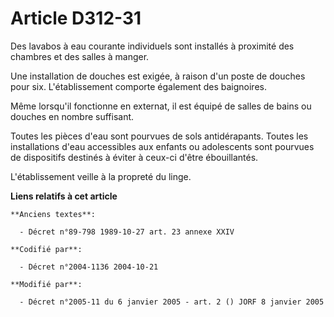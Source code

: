 # Article D312-31

Des lavabos à eau courante individuels sont installés à proximité des chambres et des salles à manger.

Une installation de douches est exigée, à raison d'un poste de douches pour six. L'établissement comporte également des
baignoires.

Même lorsqu'il fonctionne en externat, il est équipé de salles de bains ou douches en nombre suffisant.

Toutes les pièces d'eau sont pourvues de sols antidérapants. Toutes les installations d'eau accessibles aux enfants ou
adolescents sont pourvues de dispositifs destinés à éviter à ceux-ci d'être ébouillantés.

L'établissement veille à la propreté du linge.

**Liens relatifs à cet article**

	**Anciens textes**:

	  - Décret n°89-798 1989-10-27 art. 23 annexe XXIV

	**Codifié par**:

	  - Décret n°2004-1136 2004-10-21

	**Modifié par**:

	  - Décret n°2005-11 du 6 janvier 2005 - art. 2 () JORF 8 janvier 2005
